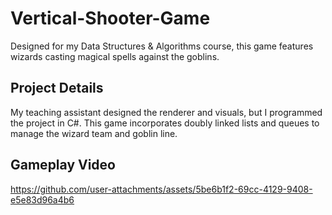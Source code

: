 # Vertical-Shooter-Game
Designed for my Data Structures & Algorithms course, this game features wizards casting magical spells against the goblins.

## Project Details
My teaching assistant designed the renderer and visuals, but I programmed the project in C#. This game incorporates doubly linked lists and queues to manage the wizard team and goblin line. 

## Gameplay Video
https://github.com/user-attachments/assets/5be6b1f2-69cc-4129-9408-e5e83d96a4b6

